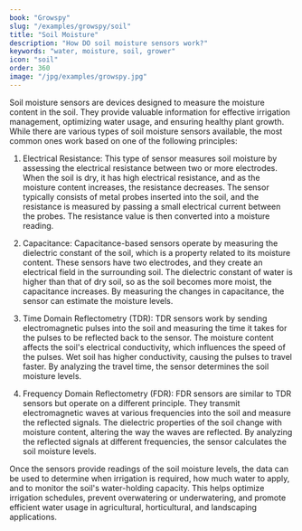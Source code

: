 ```yaml
---
book: "Growspy"
slug: "/examples/growspy/soil"
title: "Soil Moisture"
description: "How DO soil moisture sensors work?"
keywords: "water, moisture, soil, grower"
icon: "soil"
order: 360
image: "/jpg/examples/growspy.jpg"
---
```

Soil moisture sensors are devices designed to measure the moisture content in the soil. They provide valuable information for effective irrigation management, optimizing water usage, and ensuring healthy plant growth. While there are various types of soil moisture sensors available, the most common ones work based on one of the following principles:

1. Electrical Resistance: This type of sensor measures soil moisture by assessing the electrical resistance between two or more electrodes. When the soil is dry, it has high electrical resistance, and as the moisture content increases, the resistance decreases. The sensor typically consists of metal probes inserted into the soil, and the resistance is measured by passing a small electrical current between the probes. The resistance value is then converted into a moisture reading.

2. Capacitance: Capacitance-based sensors operate by measuring the dielectric constant of the soil, which is a property related to its moisture content. These sensors have two electrodes, and they create an electrical field in the surrounding soil. The dielectric constant of water is higher than that of dry soil, so as the soil becomes more moist, the capacitance increases. By measuring the changes in capacitance, the sensor can estimate the moisture levels.

3. Time Domain Reflectometry (TDR): TDR sensors work by sending electromagnetic pulses into the soil and measuring the time it takes for the pulses to be reflected back to the sensor. The moisture content affects the soil's electrical conductivity, which influences the speed of the pulses. Wet soil has higher conductivity, causing the pulses to travel faster. By analyzing the travel time, the sensor determines the soil moisture levels.

4. Frequency Domain Reflectometry (FDR): FDR sensors are similar to TDR sensors but operate on a different principle. They transmit electromagnetic waves at various frequencies into the soil and measure the reflected signals. The dielectric properties of the soil change with moisture content, altering the way the waves are reflected. By analyzing the reflected signals at different frequencies, the sensor calculates the soil moisture levels.

Once the sensors provide readings of the soil moisture levels, the data can be used to determine when irrigation is required, how much water to apply, and to monitor the soil's water-holding capacity. This helps optimize irrigation schedules, prevent overwatering or underwatering, and promote efficient water usage in agricultural, horticultural, and landscaping applications.